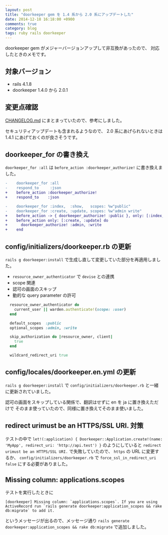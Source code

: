 ```yaml
---
layout: post
title: "doorkeeper gem を 1.4 系から 2.0 系にアップデートした"
date: 2014-12-18 16:18:00 +0900
comments: true
category: blog
tags: ruby rails doorkeeper
---
```

doorkeeper gem がメジャーバージョンアップして非互換があったので、
対応したときのメモです。

<!--more-->

## 対象バージョン

- rails 4.1.8
- doorkeeper 1.4.0 から 2.0.1

## 変更点確認

[CHANGELOG.md](https://github.com/doorkeeper-gem/doorkeeper/blob/master/CHANGELOG.md)
にまとまっていたので、参考にしました。

セキュリティアップデートも含まれるようなので、
2.0 系にあげられないときは 1.4.1 にあげておくのが良さそうです。

## doorkeeper_for の書き換え

`doorkeeper_for :all` は `before_action :doorkeeper_authorize!` に書き換えました。

```diff
-    doorkeeper_for :all
-    respond_to     :json
+    before_action :doorkeeper_authorize!
+    respond_to    :json
```

```diff
-    doorkeeper_for :index,  :show,   scopes: %w"public"
-    doorkeeper_for :create, :update, scopes: %w"admin write"
+    before_action -> { doorkeeper_authorize! :public }, only: [:index, :show]
+    before_action only: [:create, :update] do
+      doorkeeper_authorize! :admin, :write
+    end
```

## config/initializers/doorkeeper.rb の更新

`rails g doorkeeper:install` で生成し直して変更していた部分を再適用しました。

- `resource_owner_authenticator` で `devise` との連携
- scope 関連
- 認可の画面のスキップ
- 動的な query parameter の許可

```ruby
  resource_owner_authenticator do
    current_user || warden.authenticate!(scope: :user)
  end

  default_scopes  :public
  optional_scopes :admin, :write

  skip_authorization do |resource_owner, client|
    true
  end

  wildcard_redirect_uri true
```

## config/locales/doorkeeper.en.yml の更新

`rails g doorkeeper:install` で `config/initializers/doorkeeper.rb` と一緒に更新されていました。

認可の画面をスキップしている関係で、翻訳はせずに en を ja に置き換えただけで
そのまま使っていたので、同様に置き換えてそのまま使いました。

## redirect urimust be an HTTPS/SSL URI. 対策

テストの中で
`let!(:application) { Doorkeeper::Application.create!(name: 'MyApp', redirect_uri: 'http://api.test') }`
のようにしていると
`redirect urimust be an HTTPS/SSL URI.`
で失敗していたので、
`https` の URL に変更するか、
`config/initializers/doorkeeper.rb` で
`force_ssl_in_redirect_uri false`
にする必要がありました。

## Missing column: applications.scopes

テストを実行したときに

    [doorkeeper] Missing column: `applications.scopes`. If you are using ActiveRecord run `rails generate doorkeeper:application_scopes && rake db:migrate` to add it.

というメッセージが出るので、メッセージ通り
`rails generate doorkeeper:application_scopes && rake db:migrate`
で追加しました。
